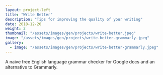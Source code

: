 ```yaml
---
layout: project-left
title: "Write Better"
description: "Tips for improving the quality of your writing"
date: 2018-12-20
weight: 2
thumbnail: "/assets/images/gen/projects/write-better.jpeg"
image: "/assets/images/gen/projects/write-better-grammarly.jpeg"
gallery:
  - image: "/assets/images/gen/projects/write-better-grammarly.jpeg"
---
```


A naive free English language grammar checker for Google docs and an alternative to Grammarly.